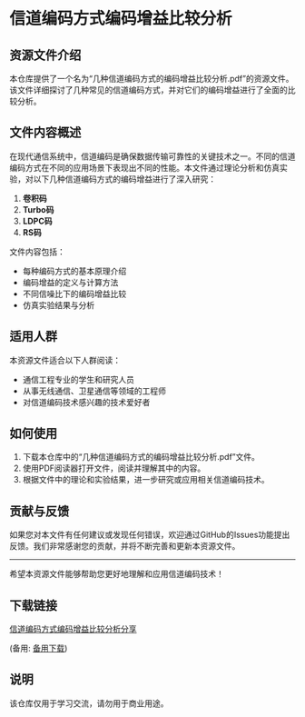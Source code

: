 # 信道编码方式编码增益比较分析

## 资源文件介绍

本仓库提供了一个名为“几种信道编码方式的编码增益比较分析.pdf”的资源文件。该文件详细探讨了几种常见的信道编码方式，并对它们的编码增益进行了全面的比较分析。

## 文件内容概述

在现代通信系统中，信道编码是确保数据传输可靠性的关键技术之一。不同的信道编码方式在不同的应用场景下表现出不同的性能。本文件通过理论分析和仿真实验，对以下几种信道编码方式的编码增益进行了深入研究：

1. **卷积码**
2. **Turbo码**
3. **LDPC码**
4. **RS码**

文件内容包括：
- 每种编码方式的基本原理介绍
- 编码增益的定义与计算方法
- 不同信噪比下的编码增益比较
- 仿真实验结果与分析

## 适用人群

本资源文件适合以下人群阅读：
- 通信工程专业的学生和研究人员
- 从事无线通信、卫星通信等领域的工程师
- 对信道编码技术感兴趣的技术爱好者

## 如何使用

1. 下载本仓库中的“几种信道编码方式的编码增益比较分析.pdf”文件。
2. 使用PDF阅读器打开文件，阅读并理解其中的内容。
3. 根据文件中的理论和实验结果，进一步研究或应用相关信道编码技术。

## 贡献与反馈

如果您对本文件有任何建议或发现任何错误，欢迎通过GitHub的Issues功能提出反馈。我们非常感谢您的贡献，并将不断完善和更新本资源文件。

---

希望本资源文件能够帮助您更好地理解和应用信道编码技术！

## 下载链接
[信道编码方式编码增益比较分析分享](https://pan.quark.cn/s/45ecdbce95fc) 

(备用: [备用下载](https://pan.baidu.com/s/1NfI9Gvi_iLWjR7vwHlpqcw?pwd=1234))

## 说明

该仓库仅用于学习交流，请勿用于商业用途。
